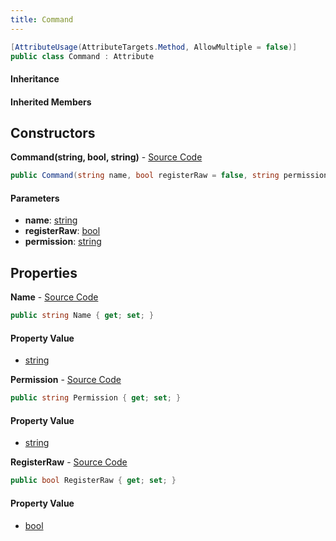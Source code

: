 ```yaml
---
title: Command
---
```


```csharp
[AttributeUsage(AttributeTargets.Method, AllowMultiple = false)]
public class Command : Attribute
```

#### Inheritance

#### Inherited Members

## Constructors

**Command(string, bool, string)** - [Source Code](https://github.com/swiftly-solution/swiftlys2/blob/main/managed/src/SwiftlyS2.Shared/Modules/Commands/Attributes/CommandAttribute.cs#L11)

```csharp
public Command(string name, bool registerRaw = false, string permission = "")
```

#### Parameters

- **name**: [string](https://learn.microsoft.com/dotnet/api/system.string)
- **registerRaw**: [bool](https://learn.microsoft.com/dotnet/api/system.boolean)
- **permission**: [string](https://learn.microsoft.com/dotnet/api/system.string)

## Properties

**Name** - [Source Code](https://github.com/swiftly-solution/swiftlys2/blob/main/managed/src/SwiftlyS2.Shared/Modules/Commands/Attributes/CommandAttribute.cs#L5)

```csharp
public string Name { get; set; }
```

#### Property Value

- [string](https://learn.microsoft.com/dotnet/api/system.string)

**Permission** - [Source Code](https://github.com/swiftly-solution/swiftlys2/blob/main/managed/src/SwiftlyS2.Shared/Modules/Commands/Attributes/CommandAttribute.cs#L9)

```csharp
public string Permission { get; set; }
```

#### Property Value

- [string](https://learn.microsoft.com/dotnet/api/system.string)

**RegisterRaw** - [Source Code](https://github.com/swiftly-solution/swiftlys2/blob/main/managed/src/SwiftlyS2.Shared/Modules/Commands/Attributes/CommandAttribute.cs#L7)

```csharp
public bool RegisterRaw { get; set; }
```

#### Property Value

- [bool](https://learn.microsoft.com/dotnet/api/system.boolean)

